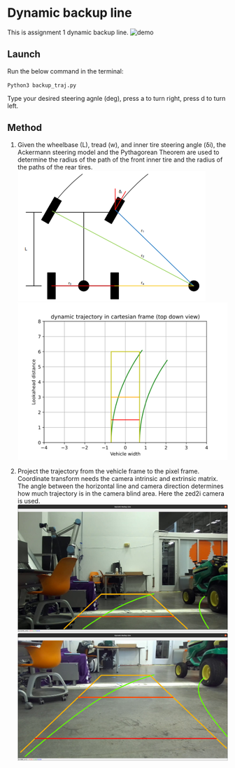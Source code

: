 
# Dynamic backup line 

This is assignment 1 dynamic backup line.
![demo](https://github.com/TongshenH/harbinger_assignment/blob/master/project1_dynamic_trajectory/materials/backup_demo.gif)

## Launch 
Run the below command in the terminal:

`Python3 backup_traj.py` 

Type your desired steering agnle (deg), press a to turn right, press d to turn left.

## Method

1. Given the wheelbase (L), tread (w), and inner tire steering angle (δi), the Ackermann steering model and the Pythagorean Theorem are used to determine the radius of the path of the front inner tire and the radius of the paths of the rear tires.
![Ackerman steering model](https://github.com/TongshenH/harbinger_assignment/blob/master/project1_dynamic_trajectory/materials/ackerman_steering.png)
![Dynamic backup trajectory form top down view](https://github.com/TongshenH/harbinger_assignment/blob/master/project1_dynamic_trajectory/materials/top_down_view.svg)

2. Project the trajectory from the vehicle frame to the pixel frame. Coordinate transform needs the camera intrinsic and extrinsic matrix. The angle between the horizontal line and camera direction determines how much trajectory is in the camera blind area. Here the zed2i camera is used.
![Camera 0 degree](https://github.com/TongshenH/harbinger_assignment/blob/master/project1_dynamic_trajectory/materials/backup.png)
![Camera 10 degree](https://github.com/TongshenH/harbinger_assignment/blob/master/project1_dynamic_trajectory/materials/backup_10.png)